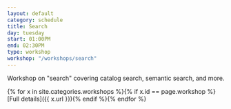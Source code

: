 ```yaml
---
layout: default
category: schedule
title: Search
day: tuesday
start: 01:00PM
end: 02:30PM
type: workshop
workshop: "/workshops/search"
---
```


Workshop on "search" covering catalog search, semantic search, and more.

{% for x in site.categories.workshops %}{% if x.id == page.workshop %}[Full details]({{ x.url }}){% endif %}{% endfor %}
